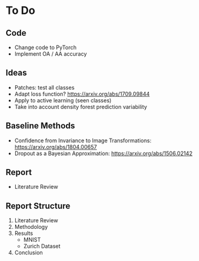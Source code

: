 # To Do

## Code
- Change code to PyTorch
- Implement OA / AA accuracy

## Ideas
- Patches: test all classes
- Adapt loss function? https://arxiv.org/abs/1709.09844
- Apply to active learning (seen classes)
- Take into account density forest prediction variability

## Baseline Methods
- Confidence from Invariance to Image Transformations: https://arxiv.org/abs/1804.00657
- Dropout as a Bayesian Approximation: https://arxiv.org/abs/1506.02142

## Report
- Literature Review

## Report Structure
1. Literature Review
2. Methodology
3. Results
    - MNIST 
    - Zurich Dataset
4. Conclusion


